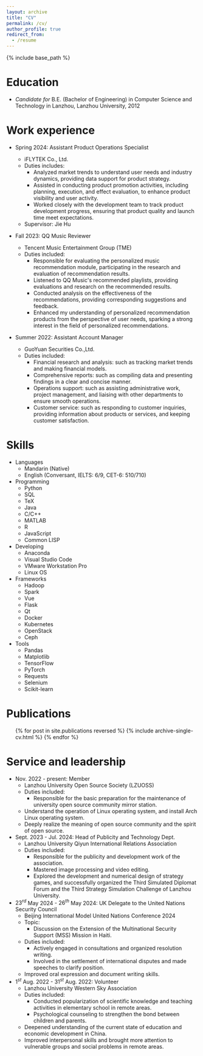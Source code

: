 ```yaml
---
layout: archive
title: "CV"
permalink: /cv/
author_profile: true
redirect_from:
  - /resume
---
```


{% include base_path %}

Education
======
<!--
* Ph.D in Version Control Theory, GitHub University, 2018 (expected)
* M.S. in Jekyll, GitHub University, 2014
-->
* *Candidate for* B.E. (Bachelor of Engineering) in Computer Science and Technology in Lanzhou, Lanzhou University, 2012

Work experience
======
* Spring 2024: Assistant Product Operations Specialist
  * iFLYTEK Co., Ltd.
  * Duties includes:
    * Analyzed market trends to understand user needs and industry dynamics, providing data support for product strategy.
    * Assisted in conducting product promotion activities, including planning, execution, and effect evaluation, to enhance product visibility and user activity.
    * Worked closely with the development team to track product development progress, ensuring that product quality and launch time meet expectations.
  * Supervisor: Jie Hu

* Fall 2023: QQ Music Reviewer
  * Tencent Music Entertainment Group (TME)
  * Duties included:
    * Responsible for evaluating the personalized music recommendation module, participating in the research and evaluation of recommendation results.
    * Listened to QQ Music's recommended playlists, providing evaluations and research on the recommended results.
    * Conducted analysis on the effectiveness of the recommendations, providing corresponding suggestions and feedback.
    * Enhanced my understanding of personalized recommendation products from the perspective of user needs, sparking a strong interest in the field of personalized recommendations.

* Summer 2022: Assistant Account Manager
  * GuoYuan Securities Co.,Ltd.
  * Duties included:
    * Financial research and analysis: such as tracking market trends and making financial models.
    * Comprehensive reports: such as compiling data and presenting findings in a clear and concise manner.
    * Operations support: such as assisting administrative work, project management, and liaising with other departments to ensure smooth operations.
    * Customer service: such as responding to customer inquiries, providing information about products or services, and keeping customer satisfaction.
  
Skills
======
* Languages
  * Mandarin (Native)
  * English (Conversant, IELTS: 6/9, CET-6: 510/710)
* Programming
  * Python
  * SQL
  * TeX
  * Java
  * C/C++
  * MATLAB
  * R
  * JavaScript
  * Common LISP
* Developing
  * Anaconda
  * Visual Studio Code
  * VMware Workstation Pro
  * Linux OS
* Frameworks
  * Hadoop
  * Spark
  * Vue
  * Flask
  * Qt
  * Docker
  * Kubernetes
  * OpenStack
  * Ceph
* Tools
  * Pandas
  * Matplotlib
  * TensorFlow
  * PyTorch
  * Requests
  * Selenium
  * Scikit-learn  

Publications
======
  <ul>{% for post in site.publications reversed %}
    {% include archive-single-cv.html %}
  {% endfor %}</ul>
  
<!--
Talks
======
  <ul>{% for post in site.talks reversed %}
    {% include archive-single-talk-cv.html  %}
  {% endfor %}</ul>
  
Teaching
======
  <ul>{% for post in site.teaching reversed %}
    {% include archive-single-cv.html %}
  {% endfor %}</ul>
-->
  
Service and leadership
======
* Nov. 2022 - present: Member
  * Lanzhou University Open Source Society (LZUOSS)
  * Duties included:
    * Responsible for the basic preparation for the maintenance of university open source community mirror station.
  * Understand the operation of Linux operating system, and install Arch Linux operating system.
  * Deeply realize the meaning of open source community and the spirit of open source.
* Sept. 2023 - Jul. 2024: Head of Publicity and Technology Dept.
  * Lanzhou University Qiyun International Relations Association
  * Duties included:
    * Responsible for the publicity and development work of the association.
    * Mastered image processing and video editing.
    * Explored the development and numerical design of strategy games, and successfully organized the Third Simulated Diplomat Forum and the Third Strategy Simulation Challenge of Lanzhou University.
* $23^{rd}$ May 2024 - $26^{th}$ May 2024: UK Delegate to the United Nations Security Council
  * Beijing International Model United Nations Conference 2024
  * Topic:
    * Discussion on the Extension of the Multinational Security Support (MSS) Mission in Haiti.
  * Duties included:
    * Actively engaged in consultations and organized resolution writing.
    * Involved in the settlement of international disputes and made speeches to clarify position.
  * Improved oral expression and document writing skills.
* $1^{st}$ Aug. 2022 - $31^{st}$ Aug. 2022: Volunteer
  * Lanzhou University Western Sky Association
  * Duties included:
    * Conducted popularization of scientific knowledge and teaching activities in elementary school in remote areas.
    * Psychological counseling to strengthen the bond between children and parents.
  * Deepened understanding of the current state of education and economic development in China.
  * Improved interpersonal skills and brought more attention to vulnerable groups and social problems in remote areas.
